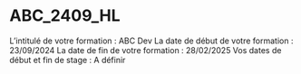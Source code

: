 # ABC_2409_HL

L’intitulé de votre formation : ABC Dev
La date de début de votre formation : 23/09/2024
La date de fin de votre formation : 28/02/2025
Vos dates de début et fin de stage : A définir